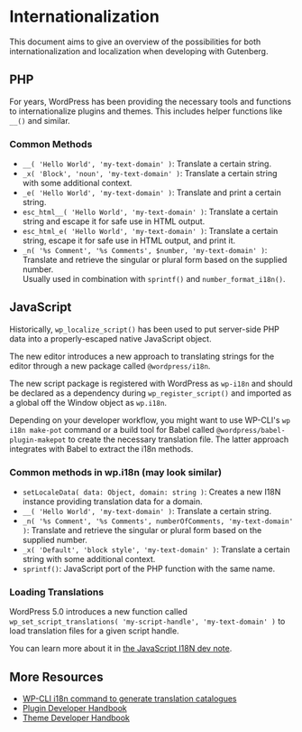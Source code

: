 # Internationalization

This document aims to give an overview of the possibilities for both internationalization and localization when developing with Gutenberg.

## PHP

For years, WordPress has been providing the necessary tools and functions to internationalize plugins and themes. This includes helper functions like `__()` and similar.

### Common Methods

- `__( 'Hello World', 'my-text-domain' )`: Translate a certain string.
- `_x( 'Block', 'noun', 'my-text-domain' )`: Translate a certain string with some additional context.
- `_e( 'Hello World', 'my-text-domain' )`: Translate and print a certain string.
- `esc_html__( 'Hello World', 'my-text-domain' )`: Translate a certain string and escape it for safe use in HTML output.
- `esc_html_e( 'Hello World', 'my-text-domain' )`: Translate a certain string, escape it for safe use in HTML output, and print it.
- `_n( '%s Comment', '%s Comments', $number, 'my-text-domain' )`: Translate and retrieve the singular or plural form based on the supplied number.  
  Usually used in combination with `sprintf()` and `number_format_i18n()`.

## JavaScript

Historically, `wp_localize_script()` has been used to put server-side PHP data into a properly-escaped native JavaScript object.

The new editor introduces a new approach to translating strings for the editor through a new package called `@wordpress/i18n`.

The new script package is registered with WordPress as `wp-i18n` and should be declared as a dependency during `wp_register_script()` and imported as a global off the Window object as `wp.i18n`.

Depending on your developer workflow, you might want to use WP-CLI's `wp i18n make-pot` command or a build tool for Babel called `@wordpress/babel-plugin-makepot` to create the necessary translation file. The latter approach integrates with Babel to extract the i18n methods.

### Common methods in wp.i18n (may look similar)

- `setLocaleData( data: Object, domain: string )`: Creates a new I18N instance providing translation data for a domain.
- `__( 'Hello World', 'my-text-domain' )`: Translate a certain string.
- `_n( '%s Comment', '%s Comments', numberOfComments, 'my-text-domain' )`: Translate and retrieve the singular or plural form based on the supplied number.
- `_x( 'Default', 'block style', 'my-text-domain' )`: Translate a certain string with some additional context.
- `sprintf()`: JavaScript port of the PHP function with the same name.

### Loading Translations

WordPress 5.0 introduces a new function called `wp_set_script_translations( 'my-script-handle', 'my-text-domain' )` to load translation files for a given script handle.

You can learn more about it in [the JavaScript I18N dev note](https://make.wordpress.org/core/2018/11/09/new-javascript-i18n-support-in-wordpress/).

## More Resources

- [WP-CLI i18n command to generate translation catalogues](https://github.com/wp-cli/i18n-command)
- [Plugin Developer Handbook](https://developer.wordpress.org/plugins/internationalization/)
- [Theme Developer Handbook](https://developer.wordpress.org/themes/internationalization/)
